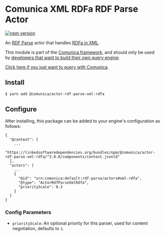 # Comunica XML RDFa RDF Parse Actor

[![npm version](https://badge.fury.io/js/%40comunica%2Factor-rdf-parse-xml-rdfa.svg)](https://www.npmjs.com/package/@comunica/actor-rdf-parse-xml-rdfa)

An [RDF Parse](https://github.com/comunica/comunica/tree/master/packages/bus-rdf-parse) actor that handles [RDFa in XML](https://www.w3.org/TR/2008/REC-SVGTiny12-20081222/metadata.html#MetadataAttributes).

This module is part of the [Comunica framework](https://github.com/comunica/comunica),
and should only be used by [developers that want to build their own query engine](https://comunica.dev/docs/modify/).

[Click here if you just want to query with Comunica](https://comunica.dev/docs/query/).

## Install

```bash
$ yarn add @comunica/actor-rdf-parse-xml-rdfa
```

## Configure

After installing, this package can be added to your engine's configuration as follows:
```text
{
  "@context": [
    ...
    "https://linkedsoftwaredependencies.org/bundles/npm/@comunica/actor-rdf-parse-xml-rdfa/^3.0.0/components/context.jsonld"
  ],
  "actors": [
    ...
    {
      "@id": "urn:comunica:default:rdf-parse/actors#xml-rdfa",
      "@type": "ActorRdfParseXmlRdfa",
      "priorityScale": 0.3
    }
  ]
}
```

### Config Parameters

* `priorityScale`: An optional priority for this parser, used for content negotiation, defaults to `1`.
